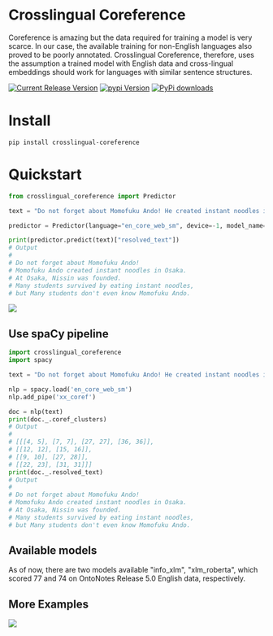 # Crosslingual Coreference
Coreference is amazing but the data required for training a model is very scarce. In our case, the available training for non-English languages also proved to be poorly annotated. Crosslingual Coreference, therefore, uses the assumption a trained model with English data and cross-lingual embeddings should work for languages with similar sentence structures.

[![Current Release Version](https://img.shields.io/github/release/pandora-intelligence/crosslingual-coreference.svg?style=flat-square&logo=github)](https://github.com/pandora-intelligence/crosslingual-coreference/releases)
[![pypi Version](https://img.shields.io/pypi/v/crosslingual-coreference.svg?style=flat-square&logo=pypi&logoColor=white)](https://pypi.org/project/crosslingual-coreference/)
[![PyPi downloads](https://static.pepy.tech/personalized-badge/crosslingual-coreference?period=total&units=international_system&left_color=grey&right_color=orange&left_text=pip%20downloads)](https://pypi.org/project/crosslingual-coreference/)
# Install

```
pip install crosslingual-coreference
```
# Quickstart
```python
from crosslingual_coreference import Predictor

text = "Do not forget about Momofuku Ando! He created instant noodles in Osaka. At that location, Nissin was founded. Many students survived by eating these noodles, but they don't even know him."

predictor = Predictor(language="en_core_web_sm", device=-1, model_name="info_xlm")

print(predictor.predict(text)["resolved_text"])
# Output
# 
# Do not forget about Momofuku Ando! 
# Momofuku Ando created instant noodles in Osaka. 
# At Osaka, Nissin was founded. 
# Many students survived by eating instant noodles, 
# but Many students don't even know Momofuku Ando.
```
![](https://raw.githubusercontent.com/Pandora-Intelligence/crosslingual-coreference/master/img/example_en.png)
## Use spaCy pipeline
```python
import crosslingual_coreference
import spacy

text = "Do not forget about Momofuku Ando! He created instant noodles in Osaka. At that location, Nissin was founded. Many students survived by eating these noodles, but they don't even know him."

nlp = spacy.load('en_core_web_sm')
nlp.add_pipe('xx_coref')

doc = nlp(text)
print(doc._.coref_clusters)
# Output
# 
# [[[4, 5], [7, 7], [27, 27], [36, 36]], 
# [[12, 12], [15, 16]], 
# [[9, 10], [27, 28]], 
# [[22, 23], [31, 31]]]
print(doc._.resolved_text)
# Output
# 
# Do not forget about Momofuku Ando! 
# Momofuku Ando created instant noodles in Osaka. 
# At Osaka, Nissin was founded. 
# Many students survived by eating instant noodles, 
# but Many students don't even know Momofuku Ando.
```
## Available models
As of now, there are two models available "info_xlm", "xlm_roberta", which scored 77 and 74 on OntoNotes Release 5.0 English data, respectively.
## More Examples
![](https://raw.githubusercontent.com/Pandora-Intelligence/crosslingual-coreference/master/img/example_total.png)

